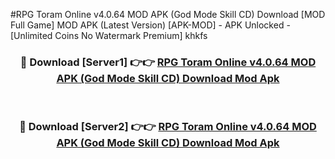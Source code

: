 #RPG Toram Online v4.0.64 MOD APK (God Mode Skill CD) Download [MOD Full Game] MOD APK (Latest Version) [APK-MOD] - APK Unlocked - [Unlimited Coins No Watermark Premium] khkfs



<div align="center">

<h3>🔴 Download [Server1] 👉👉 <a href="https://momento.my/?title=RPG_Toram_Online_v4.0.64_MOD_APK_(God_Mode_Skill_CD)_Download">RPG Toram Online v4.0.64 MOD APK (God Mode Skill CD) Download Mod Apk</a></h3><br>

<h3>🔴 Download [Server2] 👉👉 <a href="https://momento.my/?title=RPG_Toram_Online_v4.0.64_MOD_APK_(God_Mode_Skill_CD)_Download">RPG Toram Online v4.0.64 MOD APK (God Mode Skill CD) Download Mod Apk</a></h3>
</div>
